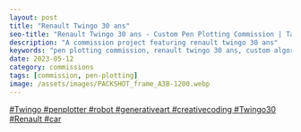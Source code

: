 ```yaml
---
layout: post
title: "Renault Twingo 30 ans"
seo-title: "Renault Twingo 30 ans - Custom Pen Plotting Commission | Targz"
description: "A commission project featuring renault twingo 30 ans"
keywords: "pen plotting commission, renault twingo 30 ans, custom algorithmic art, commissioned generative art"
date: 2023-05-12
category: commissions
tags: [commission, pen-plotting]
image: /assets/images/PACKSHOT_frame_A3B-1200.webp
---
```


[#Twingo #penplotter #robot #generativeart #creativecoding #Twingo30 #Renault #car](https://www.tiktok.com/@renault/video/7211562201587518725?lang=en)